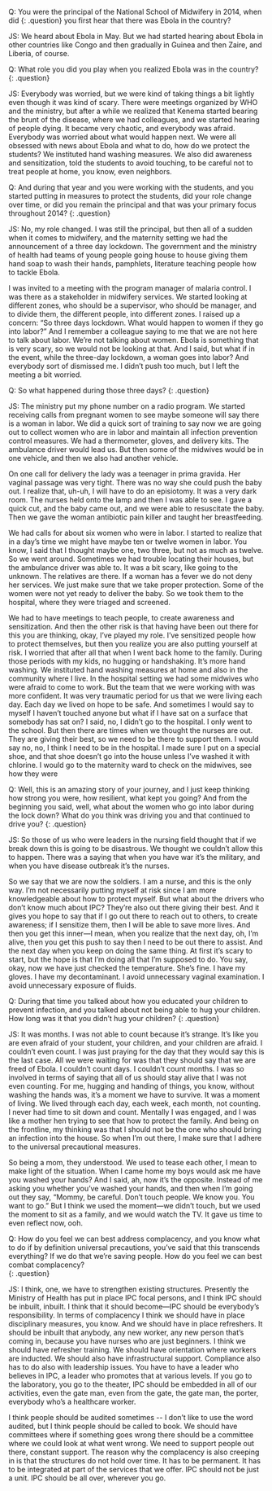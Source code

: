 Q: You were the principal of the National School of Midwifery in 2014, when did
{: .question}
you first hear that there was Ebola in the country?

JS: We heard about Ebola in May. But we had started hearing about Ebola in other countries like Congo and then gradually in Guinea and then Zaire, and Liberia, of course.

Q: What role you did you play when you realized Ebola was in the country?
{: .question}

JS: Everybody was worried, but we were kind of taking things a bit lightly even though it was kind of scary. There were meetings organized by WHO and the ministry, but after a while we realized that Kenema started bearing the brunt of the disease, where we had colleagues, and we started hearing of people dying. It became very chaotic, and everybody was afraid. Everybody was worried about what would happen next. We were all obsessed with news about Ebola and what to do, how do we protect the students? We instituted hand washing measures. We also did awareness and sensitization, told the students to avoid touching, to be careful not to treat people at home, you know, even neighbors.

Q: And during that year and you were working with the students, and you started putting in measures to protect the students, did your role change over time, or did you remain the principal and that was your primary focus throughout 2014?
{: .question}

JS: No, my role changed. I was still the principal, but then all of a sudden when it comes to midwifery, and the maternity setting we had the announcement of a three day lockdown. The government and the ministry of health had teams of young people going house to house giving them hand soap to wash their hands, pamphlets, literature teaching people how to tackle Ebola.

I was invited to a meeting with the program manager of malaria control. I was there as a stakeholder in midwifery services. We started looking at different zones, who should be a supervisor, who should be manager, and to divide them, the different people, into different zones. I raised up a concern: “So three days lockdown. What would happen to women if they go into labor?” And I remember a colleague saying to me that we are not here to talk about labor. We’re not talking about women. Ebola is something that is very scary, so we would not be looking at that. And I said, but what if in the event, while the three-day lockdown, a woman goes into labor? And everybody sort of dismissed me. I didn’t push too much, but I left the meeting a bit worried.

Q: So what happened during those three days?
{: .question}

JS: The ministry put my phone number on a radio program. We started receiving calls from pregnant women to see maybe someone will say there is a woman in labor. We did a quick sort of training to say now we are going out to collect women who are in labor and maintain all infection prevention control measures. We had a thermometer, gloves, and delivery kits. The ambulance driver would lead us. But then some of the midwives would be in one vehicle, and then we also had another vehicle.

On one call for delivery the lady was a teenager in prima gravida. Her vaginal passage was very tight. There was no way she could push the baby out. I realize that, uh-uh, I will have to do an episiotomy. It was a very dark room. The nurses held onto the lamp and then I was able to see. I gave a quick cut, and the baby came out, and we were able to resuscitate the baby. Then we gave the woman antibiotic pain killer and taught her breastfeeding.

We had calls for about six women who were in labor. I started to realize that in a day’s time we might have maybe ten or twelve women in labor.  You know, I said that I thought maybe one, two three, but not as much as twelve. So we went around. Sometimes we had trouble locating their houses, but the ambulance driver was able to. It was a bit scary, like going to the unknown. The relatives are there. If a woman has a fever we do not deny her services. We just make sure that we take proper protection. Some of the women were not yet ready to deliver the baby. So we took them to the hospital, where they were triaged and screened.

We had to have meetings to teach people, to create awareness and sensitization. And then the other risk is that having have been out there for this you are thinking, okay, I’ve played my role. I’ve sensitized people how to protect themselves, but then you realize you are also putting yourself at risk. I worried that after all that when I went back home to the family. During those periods with my kids, no hugging or handshaking. It’s more hand washing. We instituted hand washing measures at home and also in the community where I live.  In the hospital setting we had some midwives who were afraid to come to work. But the team that we were working with was more confident.
It was very traumatic period for us that we were living each day. Each day we lived on hope to be safe. And sometimes I would say to myself I haven’t touched anyone but what if I have sat on a surface that somebody has sat on? I said, no, I didn’t go to the hospital. I only went to the school. But then there are times when we thought the nurses are out. They are giving their best, so we need to be there to support them. I would say no, no, I think I need to be in the hospital. I made sure I put on a special shoe, and that shoe doesn’t go into the house unless I’ve washed it with chlorine. I would go to the maternity ward to check on the midwives, see how they were

Q: Well, this is an amazing story of your journey, and I just keep thinking how strong you were, how resilient, what kept you going? And from the beginning you said, well, what about the women who go into labor during the lock down? What do you think was driving you and that continued to drive you?
{: .question}

JS: So those of us who were leaders in the nursing field thought that if we break down this is going to be disastrous. We thought we couldn’t allow this to happen. There was a saying that when you have war it’s the military, and when you have disease outbreak it’s the nurses.

So we say that we are now the soldiers. I am a nurse, and this is the only way. I’m not necessarily putting myself at risk since I am more knowledgeable about how to protect myself. But what about the drivers who don’t know much about IPC? They’re also out there giving their best. And it gives you hope to say that if I go out there to reach out to others, to create awareness; if I sensitize them, then I will be able to save more lives. And then you get this inner—I mean, when you realize that the next day, oh, I’m alive, then you get this push to say then I need to be out there to assist. And the next day when you keep on doing the same thing. At first it’s scary to start, but the hope is that I’m doing all that I’m supposed to do. You say, okay, now we have just checked the temperature. She’s fine. I have my gloves. I have my decontaminant. I avoid unnecessary vaginal examination. I avoid unnecessary exposure of fluids.

Q: During that time you talked about how you educated your children to prevent infection, and you talked about not being able to hug your children. How long was it that you didn’t hug your children?
{: .question}

JS: It was months. I was not able to count because it’s strange. It’s like you are even afraid of your student, your children, and your children are afraid. I couldn’t even count. I was just praying for the day that they would say this is the last case. All we were waiting for was that they should say that we are freed of Ebola. I couldn’t count days. I couldn’t count months. I was so involved in terms of saying that all of us should stay alive that I was not even counting. For me, hugging and handing of things, you know, without washing the hands was, it’s a moment we have to survive. It was a moment of living. We lived through each day, each week, each month, not counting. I never had time to sit down and count. Mentally I was engaged, and I was like a mother hen trying to see that how to protect the family. And being on the frontline, my thinking was that I should not be the one who should bring an infection into the house. So when I’m out there, I make sure that I adhere to the universal precautional measures.

So being a mom, they understood. We used to tease each other, I mean to make light of the situation. When I came home my boys would ask me have you washed your hands? And I said, ah, now it’s the opposite. Instead of me asking you whether you’ve washed your hands, and then when I’m going out they say, “Mommy, be careful. Don’t touch people. We know you. You want to go.” But I think we used the moment—we didn’t touch, but we used the moment to sit as a family, and we would watch the TV. It gave us time to even reflect now, ooh.

Q: How do you feel we can best address complacency, and you know what to do if by definition universal precautions, you’ve said that this transcends everything? If we do that we’re saving people. How do you feel we can best combat complacency?           
{: .question}

JS: I think, one, we have to strengthen existing structures. Presently the Ministry of Health has put in place IPC focal persons, and I think IPC should be inbuilt, inbuilt. I think that it should become—IPC should be everybody’s responsibility. In terms of complacency I think we should have in place disciplinary measures, you know. And we should have in place refreshers. It should be inbuilt that anybody, any new worker, any new person that’s coming in, because you have nurses who are just beginners. I think we should have refresher training. We should have orientation where workers are inducted. We should also have infrastructural support. Compliance also has to do also with leadership issues. You have to have a leader who believes in IPC, a leader who promotes that at various levels. If you go to the laboratory, you go to the theater, IPC should be embedded in all of our activities, even the gate man, even from the gate, the gate man, the porter, everybody who’s a healthcare worker.

I think people should be audited sometimes -- I don’t like to use the word audited, but I think people should be called to book. We should have committees where if something goes wrong there should be a committee where we could look at what went wrong. We need to support people out there, constant support. The reason why the complacency is also creeping in is that the structures do not hold over time. It has to be permanent. It has to be integrated at part of the services that we offer. IPC should not be just a unit. IPC should be all over, wherever you go.
